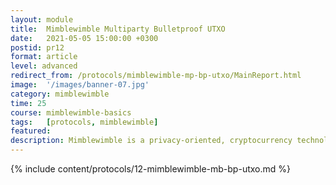 ```yaml
---
layout: module
title:  Mimblewimble Multiparty Bulletproof UTXO
date:   2021-05-05 15:00:00 +0300
postid: pr12
format: article
level: advanced
redirect_from: /protocols/mimblewimble-mp-bp-utxo/MainReport.html
image:  '/images/banner-07.jpg'
category: mimblewimble
time: 25
course: mimblewimble-basics
tags:   [protocols, mimblewimble]
featured:
description: Mimblewimble is a privacy-oriented, cryptocurrency technology. It differs from Bitcoin in some key areas...
---
```


{% include content/protocols/12-mimblewimble-mb-bp-utxo.md %}
